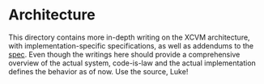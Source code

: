 # Architecture

This directory contains more in-depth writing on the XCVM architecture, with implementation-specific specifications, as well as addendums to the [spec](../SPEC.md). Even though the writings here should provide a comprehensive overview of the actual system, code-is-law and the actual implementation defines the behavior as of now. Use the source, Luke!